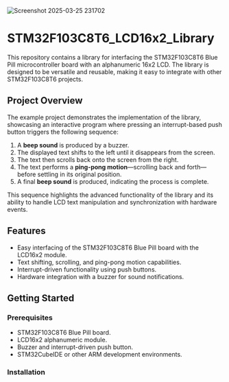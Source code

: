 ![Screenshot 2025-03-25 231702](https://github.com/user-attachments/assets/12fc3a5a-a752-4edb-85b6-21c754d53c9f)

# STM32F103C8T6_LCD16x2_Library

This repository contains a library for interfacing the STM32F103C8T6 Blue Pill microcontroller board with an alphanumeric 16x2 LCD. The library is designed to be versatile and reusable, making it easy to integrate with other STM32F103C8T6 projects.

## Project Overview

The example project demonstrates the implementation of the library, showcasing an interactive program where pressing an interrupt-based push button triggers the following sequence:

1. A **beep sound** is produced by a buzzer.
2. The displayed text shifts to the left until it disappears from the screen.
3. The text then scrolls back onto the screen from the right.
4. The text performs a **ping-pong motion**—scrolling back and forth—before settling in its original position.
5. A final **beep sound** is produced, indicating the process is complete.

This sequence highlights the advanced functionality of the library and its ability to handle LCD text manipulation and synchronization with hardware events.

## Features

- Easy interfacing of the STM32F103C8T6 Blue Pill board with the LCD16x2 module.
- Text shifting, scrolling, and ping-pong motion capabilities.
- Interrupt-driven functionality using push buttons.
- Hardware integration with a buzzer for sound notifications.

## Getting Started

### Prerequisites

- STM32F103C8T6 Blue Pill board.
- LCD16x2 alphanumeric module.
- Buzzer and interrupt-driven push button.
- STM32CubeIDE or other ARM development environments.

### Installation


